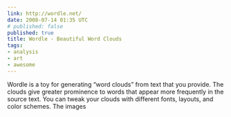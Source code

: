 ```yaml
---
link: http://wordle.net/
date: 2008-07-14 01:35 UTC
# published: false
published: true
title: Wordle - Beautiful Word Clouds
tags:
- analysis
- art
- awesome
---
```


Wordle is a toy for generating “word clouds” from text that you provide. The clouds give greater prominence to words that appear more frequently in the source text. You can tweak your clouds with different fonts, layouts, and color schemes. The images
